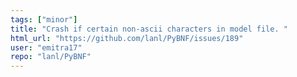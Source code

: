 ```yaml
---
tags: ["minor"]
title: "Crash if certain non-ascii characters in model file. "
html_url: "https://github.com/lanl/PyBNF/issues/189"
user: "emitra17"
repo: "lanl/PyBNF"
---
```


